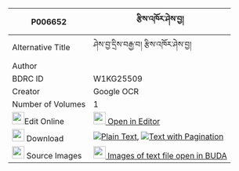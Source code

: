 |P006652|རྩིས་འཁོར་ཤེས་བྱ། 
| --- | --- 
|Alternative Title |ཤེས་བྱ་དྲིས་བརྒྱ་བ། རྩིས་འཁོར་ཤེས་བྱ།
|Author | 
|BDRC ID | W1KG25509
|Creator | Google OCR
|Number of Volumes| 1
|<img width="25" src="https://img.icons8.com/color/25/000000/edit-property.png">Edit Online| [<img width="25" src="https://avatars.githubusercontent.com/u/45091458?s=200&v=4"> Open in Editor](http://editor.openpecha.org/P006652)
|<img width="25" src="https://img.icons8.com/fluent/48/000000/download-2.png"/>  Download | [![](https://img.icons8.com/color/20/000000/txt.png)Plain Text](https://github.com/Openpecha/P006652/releases/download/v2/tsi_khor_sheja_plain_P006652.zip), [![](https://img.icons8.com/color/20/000000/txt.png)Text with Pagination](https://github.com/Openpecha/P006652/releases/download/v2/tsi_khor_sheja_pages_P006652.zip)
|<img width="25" src="https://img.icons8.com/plasticine/100/000000/pictures-folder.png"/>  Source Images | [<img width="25" src="https://library.bdrc.io/icons/BUDA-small.svg"> Images of text file open in BUDA](https://library.bdrc.io/show/bdr:W1KG25509)